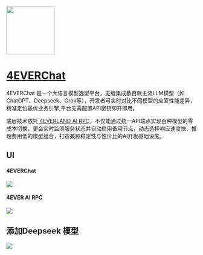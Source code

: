 <img src="https://4everlogo.4everland.store/icons/1024.png" width="128" height="auto" /> 

# [4EVERChat](https://chat.4everland.org/)

4EVERChat 是一个大语言模型选型平台，无缝集成数百款主流LLM模型（如ChatGPT、Deepseek、Grok等），开发者可实时对比不同模型的应答性能差异，精准定位最优业务引擎,平台无需配置API密钥即开即用。

底层技术依托 [4EVERLAND AI RPC](https://docs.4everland.org/ai/ai-rpc/quick-start)，不仅能通过统一API端点实现百种模型的零成本切换，更会实时监测服务状态并自动启用备用节点，动态选择响应速度快、推理费用低的模型组合，打造兼顾稳定性与性价比的AI开发基础设施。



## UI

####  4EVERChat

<img src="https://markdown.4everland.store/4everchat_ui.jpg" />

#### 4EVER AI RPC

<img src="https://markdown.4everland.store/4eveairpc_ui.png" />



## 添加Deepseek 模型

<img src="https://markdown.4everland.store/4everchat_models.jpg" />


